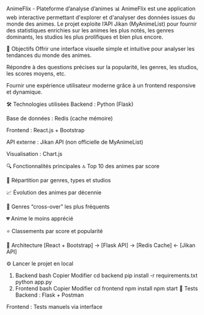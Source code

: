 AnimeFlix - Plateforme d’analyse d’animes 📊
AnimeFlix est une application web interactive permettant d'explorer et d'analyser des données issues du monde des animes. Le projet exploite l’API Jikan (MyAnimeList) pour fournir des statistiques enrichies sur les animes les plus notés, les genres dominants, les studios les plus prolifiques et bien plus encore.

🚀 Objectifs
Offrir une interface visuelle simple et intuitive pour analyser les tendances du monde des animes.

Répondre à des questions précises sur la popularité, les genres, les studios, les scores moyens, etc.

Fournir une expérience utilisateur moderne grâce à un frontend responsive et dynamique.

🛠 Technologies utilisées
Backend : Python (Flask)

Base de données : Redis (cache mémoire)

Frontend : React.js + Bootstrap

API externe : Jikan API (non officielle de MyAnimeList)

Visualisation : Chart.js

🔍 Fonctionnalités principales
🔝 Top 10 des animes par score

🧬 Répartition par genres, types et studios

📈 Évolution des animes par décennie

🧠 Genres “cross-over” les plus fréquents

💔 Anime le moins apprécié

⭐ Classements par score et popularité

📐 Architecture
[React + Bootstrap] → [Flask API] → [Redis Cache] ← [Jikan API]

⚙️ Lancer le projet en local
1. Backend
bash
Copier
Modifier
cd backend
pip install -r requirements.txt
python app.py
2. Frontend
bash
Copier
Modifier
cd frontend
npm install
npm start
🧪 Tests
Backend : Flask + Postman

Frontend : Tests manuels via interface

